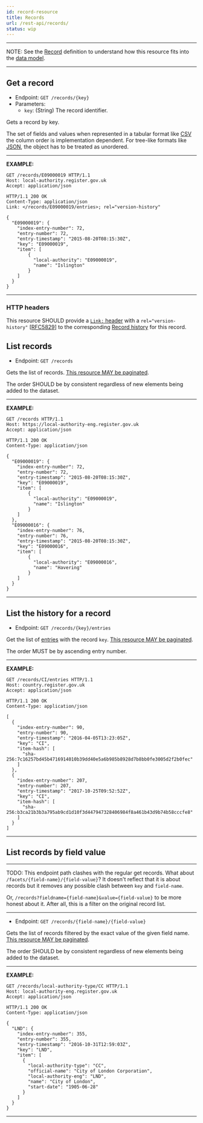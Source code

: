 ```yaml
---
id: record-resource
title: Records
url: /rest-api/records/
status: wip
---
```


***
NOTE: See the [Record](/glossary/record/) definition to understand how this
resource fits into the [data model](/data-model/).
***


## Get a record

* Endpoint: `GET /records/{key}`
* Parameters:
  * `key`: (String) The record identifier.

Gets a record by key.

The set of fields and values when represented in a tabular format like
[CSV](/rest-api#csv) the column order is implementation dependent. For
tree-like formats like [JSON](/rest-api#json), the object has to be treated as
unordered.

***
**EXAMPLE:**

```http
GET /records/E09000019 HTTP/1.1
Host: local-authority.register.gov.uk
Accept: application/json
```

```http
HTTP/1.1 200 OK
Content-Type: application/json
Link: </records/E09000019/entries>; rel="version-history"

{
  "E09000019": {
    "index-entry-number": 72,
    "entry-number": 72,
    "entry-timestamp": "2015-08-20T08:15:30Z",
    "key": "E09000019",
    "item": [
        {
          "local-authority": "E09000019",
          "name": "Islington"
        }
    ]
  }
}
```
***

### HTTP headers

This resource SHOULD provide a [`Link:` header](@rfc8288) with a
`rel="version-history"` [[RFC5829](@rfc5829)] to the corresponding [Record
history](#list-the-history-for-a-record) for this record.


## List records

* Endpoint: `GET /records`

Gets the list of records. [This resource MAY be paginated](/rest-api#collection-pagination).

The order SHOULD be by consistent regardless of new elements being added to
the dataset.

***
**EXAMPLE:**

```http
GET /records HTTP/1.1
Host: https://local-authority-eng.register.gov.uk
Accept: application/json
```

```http
HTTP/1.1 200 OK
Content-Type: application/json

{
  "E09000019": {
    "index-entry-number": 72,
    "entry-number": 72,
    "entry-timestamp": "2015-08-20T08:15:30Z",
    "key": "E09000019",
    "item": [
        {
          "local-authority": "E09000019",
          "name": "Islington"
        }
    ]
  },
  "E09000016": {
    "index-entry-number": 76,
    "entry-number": 76,
    "entry-timestamp": "2015-08-20T08:15:30Z",
    "key": "E09000016",
    "item": [
        {
          "local-authority": "E09000016",
          "name": "Havering"
        }
    ]
  }
}
```
***


## List the history for a record

* Endpoint: `GET /records/{key}/entries`

Get the list of [entries](/glossary/entry) with the record `key`. [This
resource MAY be paginated](/rest-api#collection-pagination).

The order MUST be by ascending entry number.

***
**EXAMPLE:**

```http
GET /records/CI/entries HTTP/1.1
Host: country.register.gov.uk
Accept: application/json
```

```http
HTTP/1.1 200 OK
Content-Type: application/json

[
  {
    "index-entry-number": 90,
    "entry-number": 90,
    "entry-timestamp": "2016-04-05T13:23:05Z",
    "key": "CI",
    "item-hash": [
      "sha-256:7c16257bd45b4716914010b39dd40e5a6b985b8928d7b8bb0fe3005d2f2b0fec"
    ]
  },
  {
    "index-entry-number": 207,
    "entry-number": 207,
    "entry-timestamp": "2017-10-25T09:52:52Z",
    "key": "CI",
    "item-hash": [
      "sha-256:b3ca21b3b3a795ab9cd1d10f3d447947328406984f8a461b43d9b74b58cccfe8"
    ]
  }
]
```
***


## List records by field value

***
TODO: This endpoint path clashes with the regular get records. What about
`/facets/{field-name}/{field-value}`? It doesn't reflect that it is about
records but it removes any possible clash between `key` and `field-name`.

Or, `/records?fieldname={field-name}&value={field-value}` to be more honest about it.
After all, this is a filter on the original record list.
***

* Endpoint: `GET /records/{field-name}/{field-value}`

Gets the list of records filtered by the exact value of the given field name.
[This resource MAY be paginated](/rest-api#collection-pagination).

The order SHOULD be by consistent regardless of new elements being added to
the dataset.

***
**EXAMPLE:**

```http
GET /records/local-authority-type/CC HTTP/1.1
Host: local-authority-eng.register.gov.uk
Accept: application/json
```

```http
HTTP/1.1 200 OK
Content-Type: application/json

{
  "LND": {
    "index-entry-number": 355,
    "entry-number": 355,
    "entry-timestamp": "2016-10-31T12:59:03Z",
    "key": "LND",
    "item": [
      {
        "local-authority-type": "CC",
        "official-name": "City of London Corporation",
        "local-authority-eng": "LND",
        "name": "City of London",
        "start-date": "1905-06-28"
      }
    ]
  }
}
```
***
